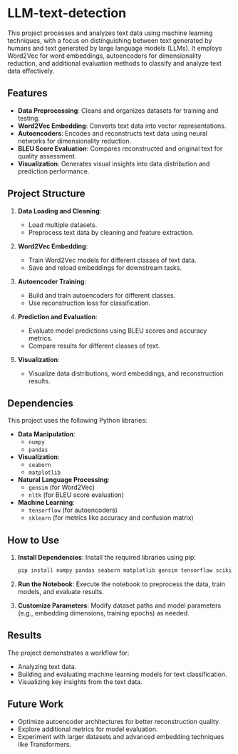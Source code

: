 # LLM-text-detection


This project processes and analyzes text data using machine learning techniques, with a focus on distinguishing between text generated by humans and text generated by large language models (LLMs). It employs Word2Vec for word embeddings, autoencoders for dimensionality reduction, and additional evaluation methods to classify and analyze text data effectively.

## Features

- **Data Preprocessing**: Cleans and organizes datasets for training and testing.
- **Word2Vec Embedding**: Converts text data into vector representations.
- **Autoencoders**: Encodes and reconstructs text data using neural networks for dimensionality reduction.
- **BLEU Score Evaluation**: Compares reconstructed and original text for quality assessment.
- **Visualization**: Generates visual insights into data distribution and prediction performance.
  
## Project Structure

1. **Data Loading and Cleaning**:
   - Load multiple datasets.
   - Preprocess text data by cleaning and feature extraction.

2. **Word2Vec Embedding**:
   - Train Word2Vec models for different classes of text data.
   - Save and reload embeddings for downstream tasks.

3. **Autoencoder Training**:
   - Build and train autoencoders for different classes.
   - Use reconstruction loss for classification.

4. **Prediction and Evaluation**:
   - Evaluate model predictions using BLEU scores and accuracy metrics.
   - Compare results for different classes of text.

5. **Visualization**:
   - Visualize data distributions, word embeddings, and reconstruction results.

## Dependencies

This project uses the following Python libraries:

- **Data Manipulation**:
  - `numpy`
  - `pandas`
- **Visualization**:
  - `seaborn`
  - `matplotlib`
- **Natural Language Processing**:
  - `gensim` (for Word2Vec)
  - `nltk` (for BLEU score evaluation)
- **Machine Learning**:
  - `tensorflow` (for autoencoders)
  - `sklearn` (for metrics like accuracy and confusion matrix)

## How to Use

1. **Install Dependencies**:
   Install the required libraries using pip:
   ```bash
   pip install numpy pandas seaborn matplotlib gensim tensorflow scikit-learn nltk
   ```

2. **Run the Notebook**:
   Execute the notebook to preprocess the data, train models, and evaluate results.

3. **Customize Parameters**:
   Modify dataset paths and model parameters (e.g., embedding dimensions, training epochs) as needed.

## Results

The project demonstrates a workflow for:
- Analyzing text data.
- Building and evaluating machine learning models for text classification.
- Visualizing key insights from the text data.

## Future Work

- Optimize autoencoder architectures for better reconstruction quality.
- Explore additional metrics for model evaluation.
- Experiment with larger datasets and advanced embedding techniques like Transformers.
